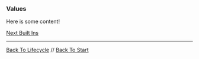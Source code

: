 ```load-basic

```

### Values

Here is some content!

[Next Built Ins](built-ins.md)

---

[Back To Lifecycle](lifecycle.md) //
[Back To Start](start.md)
